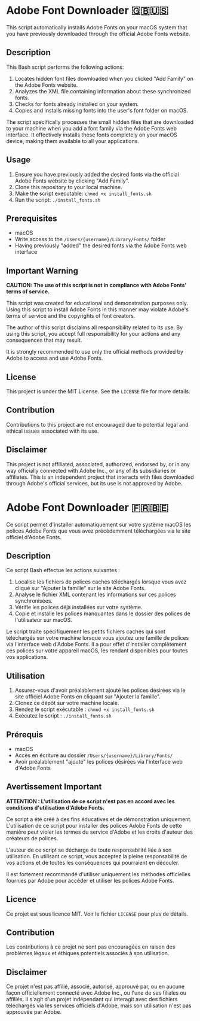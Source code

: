 # Adobe Font Downloader 🇬🇧🇺🇸

This script automatically installs Adobe Fonts on your macOS system that you have previously downloaded through the official Adobe Fonts website.

## Description

This Bash script performs the following actions:

1. Locates hidden font files downloaded when you clicked "Add Family" on the Adobe Fonts website.
2. Analyzes the XML file containing information about these synchronized fonts.
3. Checks for fonts already installed on your system.
4. Copies and installs missing fonts into the user's font folder on macOS.

The script specifically processes the small hidden files that are downloaded to your machine when you add a font family via the Adobe Fonts web interface. It effectively installs these fonts completely on your macOS device, making them available to all your applications.

## Usage

1. Ensure you have previously added the desired fonts via the official Adobe Fonts website by clicking "Add Family".
2. Clone this repository to your local machine.
3. Make the script executable: `chmod +x install_fonts.sh`
4. Run the script: `./install_fonts.sh`

## Prerequisites

- macOS
- Write access to the `/Users/{username}/Library/Fonts/` folder
- Having previously "added" the desired fonts via the Adobe Fonts web interface

## Important Warning

**CAUTION: The use of this script is not in compliance with Adobe Fonts' terms of service.**

This script was created for educational and demonstration purposes only. Using this script to install Adobe Fonts in this manner may violate Adobe's terms of service and the copyrights of font creators.

The author of this script disclaims all responsibility related to its use. By using this script, you accept full responsibility for your actions and any consequences that may result.

It is strongly recommended to use only the official methods provided by Adobe to access and use Adobe Fonts.

## License

This project is under the MIT License. See the `LICENSE` file for more details.

## Contribution

Contributions to this project are not encouraged due to potential legal and ethical issues associated with its use.

## Disclaimer

This project is not affiliated, associated, authorized, endorsed by, or in any way officially connected with Adobe Inc., or any of its subsidiaries or affiliates. This is an independent project that interacts with files downloaded through Adobe's official services, but its use is not approved by Adobe.




# Adobe Font Downloader 🇫🇷🇧🇪

Ce script permet d'installer automatiquement sur votre système macOS les polices Adobe Fonts que vous avez précédemment téléchargées via le site officiel d'Adobe Fonts.

## Description

Ce script Bash effectue les actions suivantes :

1. Localise les fichiers de polices cachés téléchargés lorsque vous avez cliqué sur "Ajouter la famille" sur le site Adobe Fonts.
2. Analyse le fichier XML contenant les informations sur ces polices synchronisées.
3. Vérifie les polices déjà installées sur votre système.
4. Copie et installe les polices manquantes dans le dossier des polices de l'utilisateur sur macOS.

Le script traite spécifiquement les petits fichiers cachés qui sont téléchargés sur votre machine lorsque vous ajoutez une famille de polices via l'interface web d'Adobe Fonts. Il a pour effet d'installer complètement ces polices sur votre appareil macOS, les rendant disponibles pour toutes vos applications.

## Utilisation

1. Assurez-vous d'avoir préalablement ajouté les polices désirées via le site officiel Adobe Fonts en cliquant sur "Ajouter la famille".
2. Clonez ce dépôt sur votre machine locale.
3. Rendez le script exécutable : `chmod +x install_fonts.sh`
4. Exécutez le script : `./install_fonts.sh`

## Prérequis

- macOS
- Accès en écriture au dossier `/Users/{username}/Library/Fonts/`
- Avoir préalablement "ajouté" les polices désirées via l'interface web d'Adobe Fonts

## Avertissement Important

**ATTENTION : L'utilisation de ce script n'est pas en accord avec les conditions d'utilisation d'Adobe Fonts.**

Ce script a été créé à des fins éducatives et de démonstration uniquement. L'utilisation de ce script pour installer des polices Adobe Fonts de cette manière peut violer les termes du service d'Adobe et les droits d'auteur des créateurs de polices.

L'auteur de ce script se décharge de toute responsabilité liée à son utilisation. En utilisant ce script, vous acceptez la pleine responsabilité de vos actions et de toutes les conséquences qui pourraient en découler.

Il est fortement recommandé d'utiliser uniquement les méthodes officielles fournies par Adobe pour accéder et utiliser les polices Adobe Fonts.

## Licence

Ce projet est sous licence MIT. Voir le fichier `LICENSE` pour plus de détails.

## Contribution

Les contributions à ce projet ne sont pas encouragées en raison des problèmes légaux et éthiques potentiels associés à son utilisation.

## Disclaimer

Ce projet n'est pas affilié, associé, autorisé, approuvé par, ou en aucune façon officiellement connecté avec Adobe Inc., ou l'une de ses filiales ou affiliés. Il s'agit d'un projet indépendant qui interagit avec des fichiers téléchargés via les services officiels d'Adobe, mais son utilisation n'est pas approuvée par Adobe.
